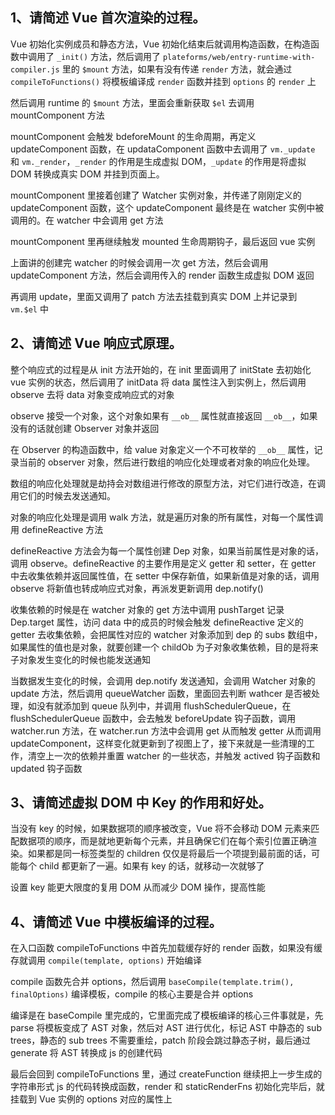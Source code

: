 ## 1、请简述 Vue 首次渲染的过程。

Vue 初始化实例成员和静态方法，Vue 初始化结束后就调用构造函数，在构造函数中调用了 `_init()` 方法，然后调用了 `plateforms/web/entry-runtime-with-compiler.js` 里的 `$mount` 方法，如果有没有传递 `render` 方法，就会通过 `compileToFunctions()` 将模板编译成 `render` 函数并挂到 `options` 的 `render` 上

然后调用 runtime 的 `$mount` 方法，里面会重新获取 `$el` 去调用 mountComponent 方法

mountComponent 会触发 bdeforeMount 的生命周期，再定义 updateComponent 函数，在 updataComponent 函数中去调用了 `vm._update` 和 `vm._render`，`_render` 的作用是生成虚拟 DOM，`_update` 的作用是将虚拟 DOM 转换成真实 DOM 并挂到页面上。

mountComponent 里接着创建了 Watcher 实例对象，并传递了刚刚定义的 updateComponent 函数，这个 updateComponent 最终是在 watcher 实例中被调用的。在 watcher 中会调用 get 方法

mountComponent 里再继续触发 mounted 生命周期钩子，最后返回 vue 实例

上面讲的创建完 watcher 的时候会调用一次 get 方法，然后会调用 updateComponent 方法，然后会调用传入的 render 函数生成虚拟 DOM 返回

再调用 update，里面又调用了 patch 方法去挂载到真实 DOM 上并记录到 `vm.$el` 中


## 2、请简述 Vue 响应式原理。

整个响应式的过程是从 init 方法开始的，在 init 里面调用了 initState 去初始化 vue 实例的状态，然后调用了 initData 将 data 属性注入到实例上，然后调用 observe 去将 data 对象变成响应式的对象

observe 接受一个对象，这个对象如果有 `__ob__` 属性就直接返回 `__ob__`，如果没有的话就创建 Observer 对象并返回

在 Observer 的构造函数中，给 value 对象定义一个不可枚举的 `__ob__` 属性，记录当前的 observer 对象，然后进行数组的响应化处理或者对象的响应化处理。

数组的响应化处理就是劫持会对数组进行修改的原型方法，对它们进行改造，在调用它们的时候去发送通知。

对象的响应化处理是调用 walk 方法，就是遍历对象的所有属性，对每一个属性调用 defineReactive 方法

defineReactive 方法会为每一个属性创建 Dep 对象，如果当前属性是对象的话，调用 observe。defineReactive 的主要作用是定义 getter 和 setter，在 getter 中去收集依赖并返回属性值，在 setter 中保存新值，如果新值是对象的话，调用 observe 将新值也转成响应式对象，再派发更新调用 dep.notify()

收集依赖的时候是在 watcher 对象的 get 方法中调用 pushTarget 记录 Dep.target 属性，访问 data 中的成员的时候会触发 defineReactive 定义的 getter 去收集依赖，会把属性对应的 watcher 对象添加到 dep 的 subs 数组中，如果属性的值也是对象，就要创建一个 childOb 为子对象收集依赖，目的是将来子对象发生变化的时候也能发送通知

当数据发生变化的时候，会调用 dep.notify 发送通知，会调用 Watcher 对象的 update 方法，然后调用 queueWatcher 函数，里面回去判断 wathcer 是否被处理，如没有就添加到 queue 队列中，并调用 flushSchedulerQueue，在 flushSchedulerQueue 函数中，会去触发 beforeUpdate 钩子函数，调用 watcher.run 方法，在 watcher.run 方法中会调用 get 从而触发 getter 从而调用 updateComponent，这样变化就更新到了视图上了，接下来就是一些清理的工作，清空上一次的依赖并重置 watcher 的一些状态，并触发 actived 钩子函数和 updated 钩子函数

## 3、请简述虚拟 DOM 中 Key 的作用和好处。

当没有 key 的时候，如果数据项的顺序被改变，Vue 将不会移动 DOM 元素来匹配数据项的顺序，而是就地更新每个元素，并且确保它们在每个索引位置正确渲染。如果都是同一标签类型的 children 仅仅是将最后一个项提到最前面的话，可能每个 child 都更新了一遍。如果有 key 的话，就移动一次就够了

设置 key 能更大限度的复用 DOM 从而减少 DOM 操作，提高性能

## 4、请简述 Vue 中模板编译的过程。

在入口函数 compileToFunctions 中首先加载缓存好的 render 函数，如果没有缓存就调用 `compile(template, options)` 开始编译

compile 函数先合并 options，然后调用 `baseCompile(template.trim(), finalOptions)` 编译模板，compile 的核心主要是合并 options

编译是在 baseCompile 里完成的，它里面完成了模板编译的核心三件事就是，先 parse 将模板变成了 AST 对象，然后对 AST 进行优化，标记 AST 中静态的 sub trees，静态的 sub trees 不需要重绘，patch 阶段会跳过静态子树，最后通过 generate 将 AST 转换成 js 的创建代码

最后会回到 compileToFunctions 里，通过 createFunction 继续把上一步生成的字符串形式 js 的代码转换成函数，render 和 staticRenderFns 初始化完毕后，就挂载到 Vue 实例的 options 对应的属性上

